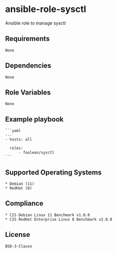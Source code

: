 # ansible-role-sysctl

Ansible role to manage sysctl


## Requirements

    None


## Dependencies

    None


## Role Variables

    None


## Example playbook

    ```yaml
    ---
    - hosts: all

      roles:
          - foolean/sysctl
    ```


## Supported Operating Systems

    * Debian (11)
    * RedHat (8)


## Compliance

    * CIS Debian Linux 11 Benchmark v1.0.0
    * CIS RedHat Enterprise Linux 8 Benchmark v2.0.0


## License

    BSD-3-Clause
